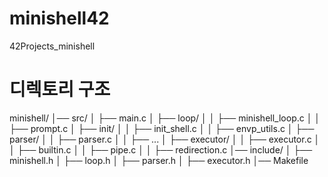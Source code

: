 # minishell42
42Projects_minishell

# 디렉토리 구조

minishell/
│── src/
│   ├── main.c
│   ├── loop/
│   │   ├── minishell_loop.c
│   │   ├── prompt.c
│   ├── init/
│   │   ├── init_shell.c
│   │   ├── envp_utils.c
│   ├── parser/
│   │   ├── parser.c
│   │   ├── ...
│   ├── executor/
│   │   ├── executor.c
│   │   ├── builtin.c
│   │   ├── pipe.c
│   │   ├── redirection.c
│── include/
│   ├── minishell.h
│   ├── loop.h
│   ├── parser.h
│   ├── executor.h
│── Makefile

